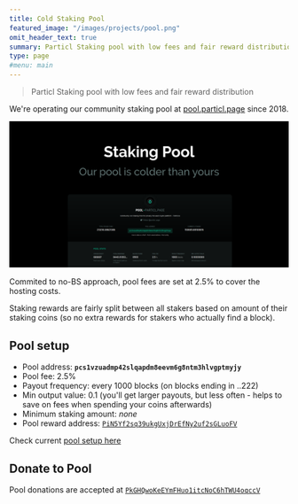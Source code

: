 ```yaml
---
title: Cold Staking Pool
featured_image: "/images/projects/pool.png"
omit_header_text: true
summary: Particl Staking pool with low fees and fair reward distribution
type: page
#menu: main
---
```


> Particl Staking pool with low fees and fair reward distribution

We're operating our community staking pool at [pool.particl.page](https://pool.particl.page) since 2018.

[![Particl.page Pool](/images/projects/pool.png)](https://pool.particl.page)

Commited to no-BS approach, pool fees are set at 2.5% to cover the hosting costs.

Staking rewards are fairly split between all stakers based on amount of their staking coins (so no extra rewards for stakers who actually find a block).

## Pool setup

- Pool address: **`pcs1vzuadmp42slqapdm8eevm6g8ntm3hlvgptmyjy`**
- Pool fee: 2.5%
- Payout frequency: every 1000 blocks (on blocks ending in ..222)
- Min output value: 0.1 (you'll get larger payouts, but less often - helps to save on fees when spending your coins afterwards)
- Minimum staking amount: _none_
- Pool reward address: [`PiN5Yf2sq39ukgUxjDrEfNy2uf2sGLuoFV`](https://explorer.particl.io/address/PiN5Yf2sq39ukgUxjDrEfNy2uf2sGLuoFV)

Check current [pool setup here](https://pool.particl.page/config)

## Donate to Pool

Pool donations are accepted at [`PkGHQwoKeEYmFHuo1itcNoC6hTWU4oqccV`](https://explorer.particl.io/address/PkGHQwoKeEYmFHuo1itcNoC6hTWU4oqccV)